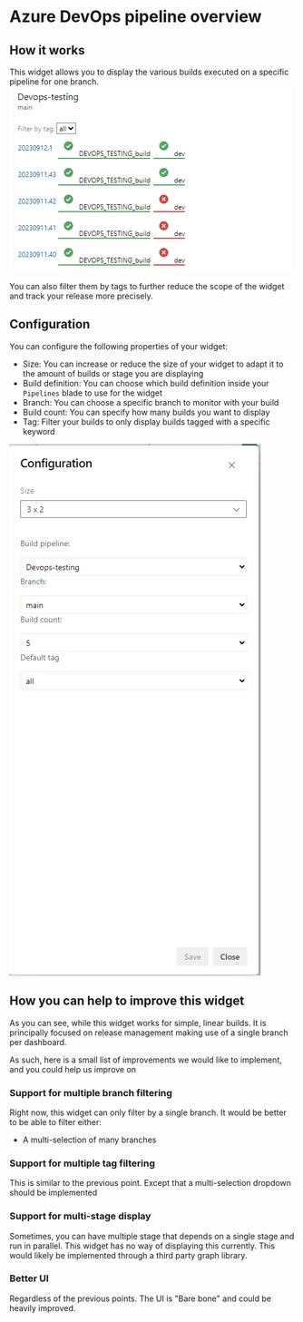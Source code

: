 # Azure DevOps pipeline overview

## How it works

This widget allows you to display the various builds executed on a specific pipeline for one branch.
![Image of the widget](img/widget.png)

You can also filter them by tags to further reduce the scope of the widget and track your release more precisely.

## Configuration

You can configure the following properties of your widget:
- Size: You can increase or reduce the size of your widget to adapt it to the amount of builds or stage you are displaying
- Build definition: You can choose which build definition inside your `Pipelines` blade to use for the widget
- Branch: You can choose a specific branch to monitor with your build
- Build count: You can specify how many builds you want to display
- Tag: Filter your builds to only display builds tagged with a specific keyword

![Image of the configuration panel](img/configuration.png)

## How you can help to improve this widget

As you can see, while this widget works for simple, linear builds. It is principally focused on release management
making use of a single branch per dashboard.

As such, here is a small list of improvements we would like to implement, and you could help us improve on

### Support for multiple branch filtering

Right now, this widget can only filter by a single branch. It would be better to be able to filter either:
- A multi-selection of many branches

### Support for multiple tag filtering
This is similar to the previous point. Except that a multi-selection dropdown should be implemented


### Support for multi-stage display

Sometimes, you can have multiple stage that depends on a single stage and run in parallel. This widget has no way of 
displaying this currently. This would likely be implemented through a third party graph library.

### Better UI

Regardless of the previous points. The UI is "Bare bone" and could be heavily improved.
